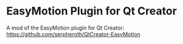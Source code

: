 EasyMotion Plugin for Qt Creator
===========

A mod of the EasyMotion plugin for Qt Creator:
https://github.com/serpheroth/QtCreator-EasyMotion
